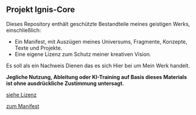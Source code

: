 ## **Projekt Ignis-Core**

Dieses Repository enthält geschützte Bestandteile meines geistigen Werks,
einschließlich:

- Ein Manifest, mit Auszügen meines Universums, Fragmente, Konzepte, Texte und Projekte.
- Eine eigene Lizenz zum Schutz meiner kreativen Vision.

Es soll als ein Nachweis Dienen das es sich Hier bei um Mein Werk handelt.

**Jegliche Nutzung, Ableitung oder KI-Training auf Basis dieses Materials ist ohne ausdrückliche Zustimmung untersagt.**

[siehe Lizenz](LICENSE-Ignis-Core-PROPRIETARY.txt)

[zum Manifest](Ignis-Core-Manifest.md)
